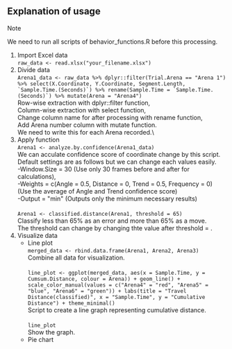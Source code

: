 ## Explanation of usage

>[!NOTE]
>We need to run all scripts of behavior_functions.R before this processing.
1. Import Excel data\
   ``raw_data <- read.xlsx("your_filename.xlsx")``
3. Divide data\
   ``Arena1_data <- raw_data %>%
  dplyr::filter(Trial.Arena == "Arena 1") %>%
  select(X.Coordinate, Y.Coordinate, Segment.Length, `Sample.Time.(Seconds)`) %>%
  rename(Sample.Time = `Sample.Time.(Seconds)`) %>%
  mutate(Arena = "Arena4")``\
Row-wise extraction with dplyr::filter function,\
Column-wise extraction with select function,\
Change column name for after processing with rename function,\
Add Arena number column with mutate function.\
We need to write this for each Arena recorded.\
5. Apply function\
``Arena1 <- analyze.by.confidence(Arena1_data)``\
We can acculate confidence score of coordinate change by this script.\
Default settings are as follows but we can change each values easily.\
-Window.Size = 30 (Use only 30 frames before and after for calculations),\
-Weights = c(Angle = 0.5, Distance = 0, Trend = 0.5, Frequency = 0) (Use the average of Angle and Trend confidence score)\
-Output = "min" (Outputs only the minimum necessary results)\
\
``Arena1 <- classified.distance(Arena1, threshold = 65)``\
Classify less than 65% as an error and more than 65% as a move.\
The threshold can change by changing thte value after threshold = .
6. Visualize data
   - Line plot\
``merged_data <- rbind.data.frame(Arena1, Arena2, Arena3)``\
Combine all data for visualization.\
\
``line_plot <- ggplot(merged_data, aes(x = Sample.Time, y = Cumsum.Distance, colour = Arena)) +
  geom_line() +
  scale_color_manual(values = c("Arena4" = "red", "Arena5" = "blue", "Arena6" = "green")) +
  labs(title = "Travel Distance(classified)", x = "Sample.Time", y = "Cumulative Distance") +
  theme_minimal()``\
Script to create a line graph representing cumulative distance.\
\
``line_plot``\
Show the graph.
   - Pie chart
